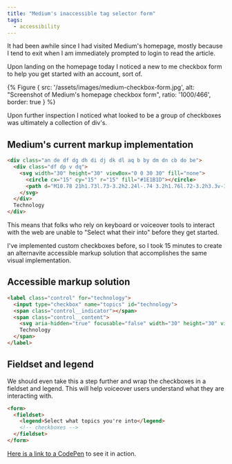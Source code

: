 ```yaml
---
title: "Medium's inaccessible tag selector form"
tags:
  - accessibility
---
```

It had been awhile since I had visited Medium's homepage, mostly because I tend to exit when I am immediately prompted to login to read the article.

Upon landing on the homepage today I noticed a new to me checkbox form to help you get started with an account, sort of.

{% Figure {
  src: '/assets/images/medium-checkbox-form.jpg',
  alt: "Screenshot of Medium's homepage checkbox form",
  ratio: '1000/466',
  border: true
} %}

Upon further inspection I noticed what looked to be a group of checkboxes was ultimately a collection of div's.

## Medium's current markup implementation

```html
<div class="an de df dg dh di dj dk dl aq b by dm dn cb do be">
  <div class="df dp v dq">
    <svg width="30" height="30" viewBox="0 0 30 30" fill="none">
      <circle cx="15" cy="15" r="15" fill="#1E1B1D"></circle>
      <path d="M10.78 21h1.73l.73-3.2h2.24l-.74 3.2h1.76l.72-3.2h3.3v-1.6H17.6l.54-2.4H21v-1.6h-2.5l.72-3.2h-1.73l-.73 3.2h-2.24l.74-3.2H13.5l-.73 3.2H9.5v1.6h2.93l-.56 2.4H9v1.6h2.52l-.74 3.2zm2.83-4.8l.54-2.4h2.24l-.54 2.4H13.6z" fill="#fff"></path>
    </svg>
  </div>
  Technology
</div>
```

This means that folks who rely on keyboard or voiceover tools to interact with the web are unable to "Select what their into" before they get started.

I've implemented custom checkboxes before, so I took 15 minutes to create an alternavite accessible markup solution that accomplishes the same visual implementation.

## Accessible markup solution

```html
<label class="control" for="technology">
  <input type="checkbox" name="topics" id="technology">
  <span class="control__indicator"></span>
  <span class="control__content">
    <svg aria-hidden="true" focusable="false" width="30" height="30" viewBox="0 0 30 30" fill="none"><circle cx="15" cy="15" r="15" fill="#1E1B1D"></circle><path d="M10.78 21h1.73l.73-3.2h2.24l-.74 3.2h1.76l.72-3.2h3.3v-1.6H17.6l.54-2.4H21v-1.6h-2.5l.72-3.2h-1.73l-.73 3.2h-2.24l.74-3.2H13.5l-.73 3.2H9.5v1.6h2.93l-.56 2.4H9v1.6h2.52l-.74 3.2zm2.83-4.8l.54-2.4h2.24l-.54 2.4H13.6z" fill="#fff"></path></svg>
    Technology
  </span>
</label>
```

## Fieldset and legend

We should even take this a step further and wrap the checkboxes in a fieldset and legend. This will help voiceover users understand what they are interacting with.

```html
<form>
  <fieldset>
    <legend>Select what topics you're into</legend>
    <!-- checkboxes -->
  </fieldset>
</form>
```

[Here is a link to a CodePen](https://codepen.io/alexcarpenter/details/RwwBEBL) to see it in action.
